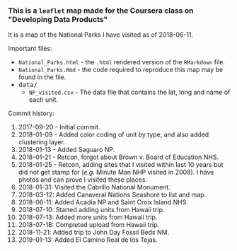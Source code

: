 ### This is a `leaflet` map made for the Coursera class on "Developing Data Products"

It is a map of the National Parks I have visited as of 2018-06-11.

Important files:

* `National_Parks.html` - the `.html` rendered version of the `RMarkdown` file.
* `National_Parks.Rmd` - the code required to reproduce this map may be found in the  file.
* <kbd>data/</kbd>
  * `NP_visited.csv` - The data file that contains the lat, long and name of each unit.

Commit history:

1. 2017-09-20 - Initial commit.
1. 2018-01-09 - Added color coding of unit by type, and also added clustering layer.
1. 2018-01-13 - Added Saguaro NP.
1. 2018-01-21 - Retcon, forgot about Brown v. Board of Education NHS.
1. 2018-01-25 - Retcon, adding sites that I visited within last 10 years but did not get stamp for (*e.g.* Minute Man NHP visited in 2008). I have photos and can prove I visited these places.
1. 2018-01-31: Visited the Cabrillo National Monument.
1. 2018-03-12: Added Canaveral Nations Seashore to list and map.
1. 2018-06-11: Added Acadia NP and Saint Croix Island NHS.
1. 2018-07-10: Started adding units from Hawaii trip.
1. 2018-07-13: Added more units from Hawaii trip.
1. 2018-07-18: Completed upload from Hawaii trip.
1. 2018-11-21: Added trip to John Day Fossil Beds NM.
1. 2019-01-13: Added El Camino Real de los Tejas.
